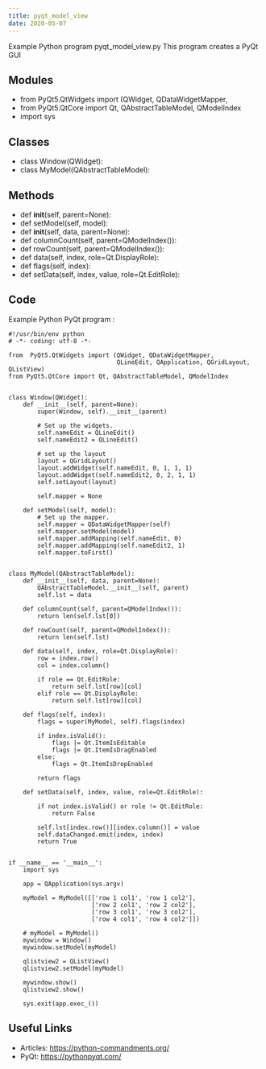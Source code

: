 ```yaml
---
title: pyqt_model_view
date: 2020-05-07
---
```

Example Python program pyqt_model_view.py
This program creates a PyQt GUI

## Modules

* from  PyQt5.QtWidgets import (QWidget, QDataWidgetMapper,
* from PyQt5.QtCore import Qt, QAbstractTableModel, QModelIndex
* import sys

## Classes

* class Window(QWidget):
* class MyModel(QAbstractTableModel):

## Methods

* def __init__(self, parent=None):
* def setModel(self, model):
* def __init__(self, data, parent=None):
* def columnCount(self, parent=QModelIndex()):
* def rowCount(self, parent=QModelIndex()):
* def data(self, index, role=Qt.DisplayRole):
* def flags(self, index):
* def setData(self, index, value, role=Qt.EditRole):

## Code

Example Python PyQt program :

    #!/usr/bin/env python
    # -*- coding: utf-8 -*-
    
    from  PyQt5.QtWidgets import (QWidget, QDataWidgetMapper,
                                  QLineEdit, QApplication, QGridLayout, QListView)
    from PyQt5.QtCore import Qt, QAbstractTableModel, QModelIndex
    
    
    class Window(QWidget):
        def __init__(self, parent=None):
            super(Window, self).__init__(parent)
    
            # Set up the widgets.
            self.nameEdit = QLineEdit()
            self.nameEdit2 = QLineEdit()
    
            # set up the layout
            layout = QGridLayout()
            layout.addWidget(self.nameEdit, 0, 1, 1, 1)
            layout.addWidget(self.nameEdit2, 0, 2, 1, 1)
            self.setLayout(layout)
    
            self.mapper = None
    
        def setModel(self, model):
            # Set up the mapper.
            self.mapper = QDataWidgetMapper(self)
            self.mapper.setModel(model)
            self.mapper.addMapping(self.nameEdit, 0)
            self.mapper.addMapping(self.nameEdit2, 1)
            self.mapper.toFirst()
    
    
    class MyModel(QAbstractTableModel):
        def __init__(self, data, parent=None):
            QAbstractTableModel.__init__(self, parent)
            self.lst = data
    
        def columnCount(self, parent=QModelIndex()):
            return len(self.lst[0])
    
        def rowCount(self, parent=QModelIndex()):
            return len(self.lst)
    
        def data(self, index, role=Qt.DisplayRole):
            row = index.row()
            col = index.column()
    
            if role == Qt.EditRole:
                return self.lst[row][col]
            elif role == Qt.DisplayRole:
                return self.lst[row][col]
    
        def flags(self, index):
            flags = super(MyModel, self).flags(index)
    
            if index.isValid():
                flags |= Qt.ItemIsEditable
                flags |= Qt.ItemIsDragEnabled
            else:
                flags = Qt.ItemIsDropEnabled
    
            return flags
    
        def setData(self, index, value, role=Qt.EditRole):
    
            if not index.isValid() or role != Qt.EditRole:
                return False
    
            self.lst[index.row()][index.column()] = value
            self.dataChanged.emit(index, index)
            return True
    
    
    if __name__ == '__main__':
        import sys
    
        app = QApplication(sys.argv)
    
        myModel = MyModel([['row 1 col1', 'row 1 col2'],
                           ['row 2 col1', 'row 2 col2'],
                           ['row 3 col1', 'row 3 col2'],
                           ['row 4 col1', 'row 4 col2']])
    
        # myModel = MyModel()
        mywindow = Window()
        mywindow.setModel(myModel)
    
        qlistview2 = QListView()
        qlistview2.setModel(myModel)
    
        mywindow.show()
        qlistview2.show()
    
        sys.exit(app.exec_())
    

## Useful Links

- Articles: https://python-commandments.org/
- PyQt: https://pythonpyqt.com/
